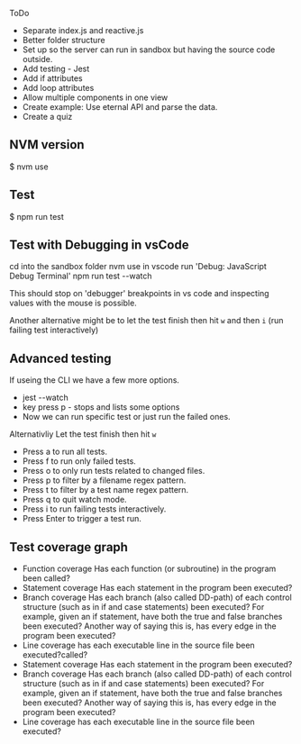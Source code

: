 ToDo

- Separate index.js and reactive.js
- Better folder structure
- Set up so the server can run in sandbox but having the source code outside. 
- Add testing - Jest
- Add if attributes
- Add loop attributes
- Allow multiple components in one view
- Create example: Use eternal API and parse the data. 
- Create a quiz


## NVM version
$ nvm use

## Test
$ npm run test

## Test with Debugging in vsCode
cd into the sandbox folder
nvm use
in vscode run 'Debug: JavaScript Debug Terminal'
npm run test --watch

This should stop on 'debugger' breakpoints in vs code and inspecting values with the mouse is possible. 

Another alternative might be to let the test finish then hit `w` and then `i` (run failing test interactively)

## Advanced testing
If useing the CLI we have a few more options.
- jest --watch
- key press p - stops and lists some options
- Now we can run specific test or just run the failed ones. 

Alternativliy
Let the test finish then hit `w`

 - Press a to run all tests.
 - Press f to run only failed tests.
 - Press o to only run tests related to changed files.
 - Press p to filter by a filename regex pattern.
 - Press t to filter by a test name regex pattern.
 - Press q to quit watch mode.
 - Press i to run failing tests interactively.
 - Press Enter to trigger a test run.

## Test coverage graph

- Function coverage Has each function (or subroutine) in the program been called?
- Statement coverage Has each statement in the program been executed?
- Branch coverage Has each branch (also called DD-path) of each control structure (such as in if and case statements) been executed? For example, given an if statement, have both the true and false branches been executed? Another way of saying this is, has every edge in the program been executed?
- Line coverage has each executable line in the source file been executed?called?
- Statement coverage Has each statement in the program been executed?
- Branch coverage Has each branch (also called DD-path) of each control structure (such as in if and case statements) been executed? For example, given an if statement, have both the true and false branches been executed? Another way of saying this is, has every edge in the program been executed?
- Line coverage has each executable line in the source file been executed?
